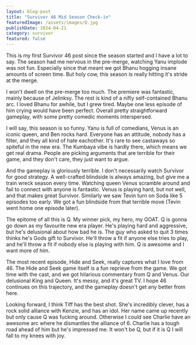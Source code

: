 ```yaml
---
layout: blog-post
title: "Survivor 46 Mid Season Check-in"
featuredImage: /assets/images/Q.jpg
publishDate: 2024-04-21
category: survivor
featured: false
---
```


This is my first Survivor 46 post since the season started and I have a lot to say. The season had me nervous in the pre-merge, watching Yanu implode was not fun. Especially since that meant we got Bhanu hogging insane amounts of screen time. But holy cow, this season is really hitting it's stride at the merge.

I won't dwell on the pre-merge too much. The premiere was fantastic, mainly because of Jelinksy. The rest is kind of a nifty self-contained Bhanu arc. I loved Bhanu for awhile, but I grew tired. Maybe one less episode of him crying would have been perfect. Overall pretty straightforward gameplay, with some pretty comedic moments interspersed.

I will say, this season is so funny. Yanu is full of comedians, Venus is an iconic queen, and Ben rocks hard. Everyone has an attitude, nobody has a filter, and they all kind of hate eachother. It's rare to see castaways so spiteful in the new era. The Kumbaya vibe is hardly there, which means we get real drama. People are picking arguments that are terrible for their game, and they don't care, they just want to argue.

And the gameplay is gloriously terrible. I don't necessarily watch Survivor for good strategy. A well-crafted blindside is always amazing, but give me a train wreck season every time. Watching queen Venus scramble around and fail to connect with anyone is fantastic. Venus is playing hard, but not well, and that makes great Survivor. Similarly we saw Tevin turn on Soda like 5 episodes too early. We got a fun blindside from that terrible move (Tevin went home one episode later).

The epitome of all this is Q. My winner pick, my hero, my GOAT. Q is gonna go down as my favourite new era player. He's playing hard and aggressive, but he's delusional about how bad he is. The guy who asked to quit 3 times thinks he's Gods gift to Survivor. He'll throw a fit if anyone else tries to play, and he'll throw a fit if nobody else is playing with him. Q is awesome and I want more of him.

The most recent episode, Hide and Seek, really captures what I love from 46. The Hide and Seek game itself is a fun reprieve from the game. We got time with the cast, and we got hilarious commentary from Q and Venus. Our delusional King and Queen. It's messy, and it's great TV. I hope 46 continues on this trajectory, and the gameplay doesn't get any better from here.

Looking forward, I think Tiff has the best shot. She's incredibly clever, has a rock solid alliance with Kenzie, and has an idol. Her name came up recently but only cause Q was fucking around. Otherwise I could see Charlie have an awesome arc where he dismantles the alliance of 6. Charlie has a tough road ahead of him but he's impressed me. It won't be Q, but if it is Q I will fall to my knees with joy.
